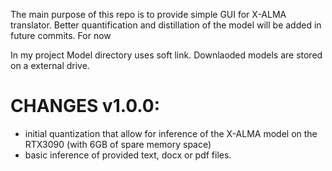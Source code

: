 The main purpose of this repo is to provide simple GUI for X-ALMA translator. Better quantification and distillation of the model will be added in future commits.
For now 

In my project Model directory uses soft link. Downlaoded models are stored on a external drive.

#  CHANGES v1.0.0:
* initial quantization that allow for inference of the X-ALMA model on the RTX3090 (with 6GB of spare memory space)
* basic inference of provided text, docx or pdf files.

